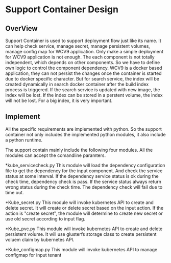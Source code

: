 # Support Container Design #

## OverView ##
Support Container is used to support deployment flow just like its name. It can help check service, manage secret, manage
persistent volumes, manage config map for WCV9 application.
Only make a simple deployment for WCV9 application is not enough. The each component is not totally independent, which depends on other components. So we have to define own logic
to control the component dependency. WCV9 is a docker based application, they can not persist the changes once the container is started
due to docker specific character. But for search service, the index will be created dynamically in search docker container after 
the build index process is triggered. If the search service is updated with new image, the index will be lost. If the index
can be stored in a perstent volume, the index will not be lost. For a big index, it is very important. 

## Implement ##

All the specific requirements are implemented with python. So the support container not only includes the implemented python
modules, it also include a python runtime.

The support contain mainly include the following four modules. All the modules can accept the comandline paramters.

*kube_servicecheck.py  This module will load the dependency configuration file to get the dependency for the input component.
And check the service status at some interval. If the dependency service status is ok during the check time, dependency check 
is pass. If the service status always return wrong status during the check time.  The dependency check will fail due to time out.

*Kube_secret.py This module will invoke kubernetes API to create and delete secret. It will create or delete secret based on 
the input action. If the action is "create secret", the module will determine to create new secret or use old secret according to 
input flag.

*Kube_pvc.py This module will invoke kubernetes API to create and delete persistent volume. It will use glusterfs storage class to create 
persistent voluem claim by kubernetes API.

*Kube_configmap.py This module will invoke kubernetes API to manage configmap for input tenant
